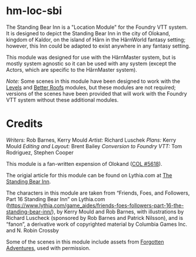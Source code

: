 # hm-loc-sbi
The Standing Bear Inn is a "Location Module" for the Foundry VTT system. It is designed to depict the Standing Bear Inn in the city of Olokand, kingdom of Kaldor, on the island of Hârn in the HârnWorld fantasy setting; however, this Inn could be adapted to exist anywhere in any fantasy setting.

This module was designed for use with the HârnMaster system, but is mostly system agnostic so it can be used with any system (except the Actors, which are specific to the HârnMaster system).

*Note:* Some scenes in this module have been designed to work with the [Levels](https://foundryvtt.com/packages/levels) and [Better Roofs](https://foundryvtt.com/packages/betterroofs) modules, but these modules are not required; versions of the scenes have been provided that will work with the Foundry VTT system without these additional modules.

# Credits
*Writers:* Rob Barnes, Kerry Mould
*Artist:* Richard Luschek
*Plans:* Kerry Mould
*Editing and Layout:* Brent Bailey
*Conversion to Foundry VTT:* Tom Rodriguez, Stephen Cooper

This module is a fan-written expension of Olokand ([COL #5618](https://secure.columbiagames.com/product/5618-PDF)). 

The origial article for this module can be found on Lythia.com at [The Standing Bear Inn](https://www.lythia.com/harnworld/guilds-trade/the-standing-bear-inn/).

The characters in this module are taken from “Friends, Foes, and Followers, Part 16 Standing Bear Inn” on Lythia.com (https://www.lythia.com/game_aides/friends-foes-followers-part-16-the-standing-bear-inn/), by Kerry Mould and Rob Barnes, with illustrations by Richard Luscheck (sponsored by Rob Barnes and Patrick Nilsson), and is “fanon”, a derivative work of copyrighted material by Columbia Games Inc. and N. Robin Crossby

Some of the scenes in this module include assets from [Forgotten Adventures](https://www.forgotten-adventures.net/), used with permission.
